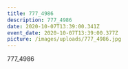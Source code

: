 ```yaml
---
title: 777_4986
description: 777_4986
date: 2020-10-07T13:39:00.341Z
event_date: 2020-10-07T13:39:00.377Z
picture: /images/uploads/777_4986.jpg
---
```

777_4986